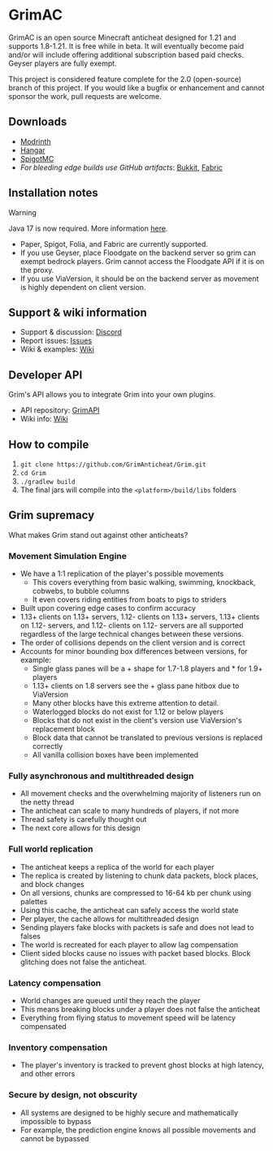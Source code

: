 # GrimAC

GrimAC is an open source Minecraft anticheat designed for 1.21 and supports 1.8-1.21. It is free while in beta. It will eventually become paid and/or will include offering additional subscription based paid checks. Geyser players are fully exempt.

This project is considered feature complete for the 2.0 (open-source) branch of this project. If you would like a bugfix or enhancement and cannot sponsor the work, pull requests are welcome.

## Downloads
- [Modrinth](https://modrinth.com/plugin/grimac)
- [Hangar](https://hangar.papermc.io/GrimAnticheat/GrimAnticheat)
- [SpigotMC](https://www.spigotmc.org/resources/grim-anticheat.99923/)
- *For bleeding edge builds use GitHub artifacts*: [Bukkit](https://nightly.link/GrimAnticheat/Grim/workflows/gradle-publish/2.0/grimac-bukkit.zip), [Fabric](https://nightly.link/GrimAnticheat/Grim/workflows/gradle-publish/2.0/grimac-fabric.zip)

## Installation notes
> [!WARNING]
> Java 17 is now required. More information [here](https://github.com/GrimAnticheat/Grim/wiki/Updating-to-Java-17).
- Paper, Spigot, Folia, and Fabric are currently supported.
- If you use Geyser, place Floodgate on the backend server so grim can exempt bedrock players. Grim cannot access the Floodgate API if it is on the proxy.
- If you use ViaVersion, it should be on the backend server as movement is highly dependent on client version.

## Support & wiki information
- Support & discussion: [Discord](https://discord.com/invite/kqQAhTmkUF)
- Report issues: [Issues](https://github.com/GrimAnticheat/Grim/issues/new/choose)
- Wiki & examples: [Wiki](https://github.com/GrimAnticheat/Grim/wiki)

## Developer API
Grim's API allows you to integrate Grim into your own plugins.
- API repository: [GrimAPI](https://github.com/GrimAnticheat/GrimAPI)
- Wiki info: [Wiki](https://github.com/GrimAnticheat/GrimAPI)

## How to compile

1. `git clone https://github.com/GrimAnticheat/Grim.git`
2. `cd Grim`
3. `./gradlew build`
4. The final jars will compile into the `<platform>/build/libs` folders

## Grim supremacy

What makes Grim stand out against other anticheats?

### Movement Simulation Engine

* We have a 1:1 replication of the player's possible movements
    * This covers everything from basic walking, swimming, knockback, cobwebs, to bubble columns
    * It even covers riding entities from boats to pigs to striders
* Built upon covering edge cases to confirm accuracy
* 1.13+ clients on 1.13+ servers, 1.12- clients on 1.13+ servers, 1.13+ clients on 1.12- servers, and 1.12- clients on 1.12- servers are all supported regardless of the large technical changes between these versions.
* The order of collisions depends on the client version and is correct
* Accounts for minor bounding box differences between versions, for example:
    * Single glass panes will be a + shape for 1.7-1.8 players and * for 1.9+ players
    * 1.13+ clients on 1.8 servers see the + glass pane hitbox due to ViaVersion
    * Many other blocks have this extreme attention to detail.
    * Waterlogged blocks do not exist for 1.12 or below players
    * Blocks that do not exist in the client's version use ViaVersion's replacement block
    * Block data that cannot be translated to previous versions is replaced correctly
    * All vanilla collision boxes have been implemented

### Fully asynchronous and multithreaded design

* All movement checks and the overwhelming majority of listeners run on the netty thread
* The anticheat can scale to many hundreds of players, if not more
* Thread safety is carefully thought out
* The next core allows for this design

### Full world replication

* The anticheat keeps a replica of the world for each player
* The replica is created by listening to chunk data packets, block places, and block changes
* On all versions, chunks are compressed to 16-64 kb per chunk using palettes
* Using this cache, the anticheat can safely access the world state
* Per player, the cache allows for multithreaded design
* Sending players fake blocks with packets is safe and does not lead to falses
* The world is recreated for each player to allow lag compensation
* Client sided blocks cause no issues with packet based blocks. Block glitching does not false the anticheat.

### Latency compensation

* World changes are queued until they reach the player
* This means breaking blocks under a player does not false the anticheat
* Everything from flying status to movement speed will be latency compensated

### Inventory compensation

* The player's inventory is tracked to prevent ghost blocks at high latency, and other errors

### Secure by design, not obscurity

* All systems are designed to be highly secure and mathematically impossible to bypass
* For example, the prediction engine knows all possible movements and cannot be bypassed
